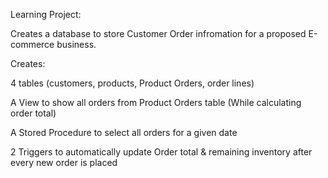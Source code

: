 Learning Project:

Creates a database to store Customer Order infromation for a proposed E-commerce business.

Creates:

4 tables (customers, products, Product Orders, order lines)

A View to show all orders from Product Orders table (While calculating order total)

A Stored Procedure to select all orders for a given date

2 Triggers to automatically update Order total & remaining inventory after every new order is placed
